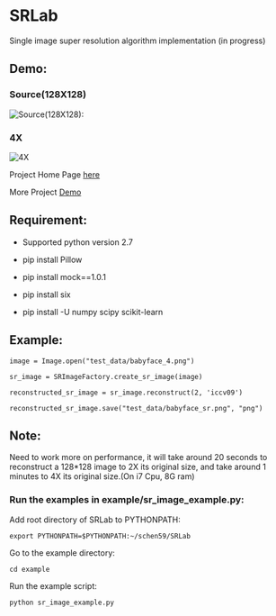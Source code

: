 # SRLab

Single image super resolution algorithm implementation (in progress)

## Demo:

### Source(128X128)

![Source(128X128):](test_data/babyface_4.png)

### 4X

![4X](test_data/babyface_4x.png)

Project Home Page [here](https://schen59.github.io/#/SRLab)

More Project [Demo](http://shaofeng_2010.gegahost.net/SR/SingleImgSR.html)

## Requirement:
* Supported python version 2.7

* pip install Pillow

* pip install mock==1.0.1

* pip install six

* pip install -U numpy scipy scikit-learn

## Example:

    image = Image.open("test_data/babyface_4.png")

    sr_image = SRImageFactory.create_sr_image(image)

    reconstructed_sr_image = sr_image.reconstruct(2, 'iccv09')

    reconstructed_sr_image.save("test_data/babyface_sr.png", "png")

## Note:
Need to work more on performance, it will take around 20 seconds to reconstruct a 128*128 image to
2X its original size, and take around 1 minutes to 4X its original size.(On i7 Cpu, 8G ram)

### Run the examples in example/sr_image_example.py:

Add root directory of SRLab to PYTHONPATH:

    export PYTHONPATH=$PYTHONPATH:~/schen59/SRLab

Go to the example directory:

    cd example

Run the example script:

    python sr_image_example.py